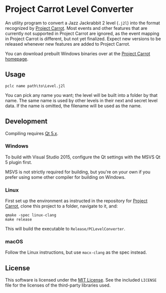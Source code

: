 # Project Carrot Level Converter

An utility program to convert a Jazz Jackrabbit 2 level (`.j2l`) into
the format recognized by [Project Carrot](https://github.com/soulweaver91/project-carrot).
Most events and other features that are currently not supported in Project Carrot are ignored,
as the event mapping in Project Carrot is different, but not yet finalized.
Expect new versions to be released whenever new features are added to Project Carrot.

You can download prebuilt Windows binaries over at the 
[Project Carrot homepage](https://carrot.soulweaver.fi/).

## Usage

```
pclc name path\to\Level.j2l
```

You can pick any name you want; the level will be built into a folder by that name.
The same name is used by other levels in their next and secret level data.
If the name is omitted, the filename will be used as the name.

## Development

Compiling requires [Qt 5.x](http://www.qt.io/download/).

### Windows

To build with Visual Studio 2015, configure the Qt settings with the MSVS Qt 5 plugin first.

MSVS is not strictly required for building, but you're on your own if you prefer using some other
compiler for building on Windows.


### Linux

First set up the environment as instructed in the repository for
[Project Carrot](https://github.com/soulweaver91/project-carrot), clone this project
to a folder, navigate to it, and:

```shell
qmake -spec linux-clang
make release
```

This will build the executable to `Release/PCLevelConverter`.

### macOS

Follow the Linux instructions, but use `macx-clang` as the spec instead.

## License
This software is licensed under the [MIT License](https://opensource.org/licenses/MIT).
See the included `LICENSE` file for the licenses of the third-party libraries used.
